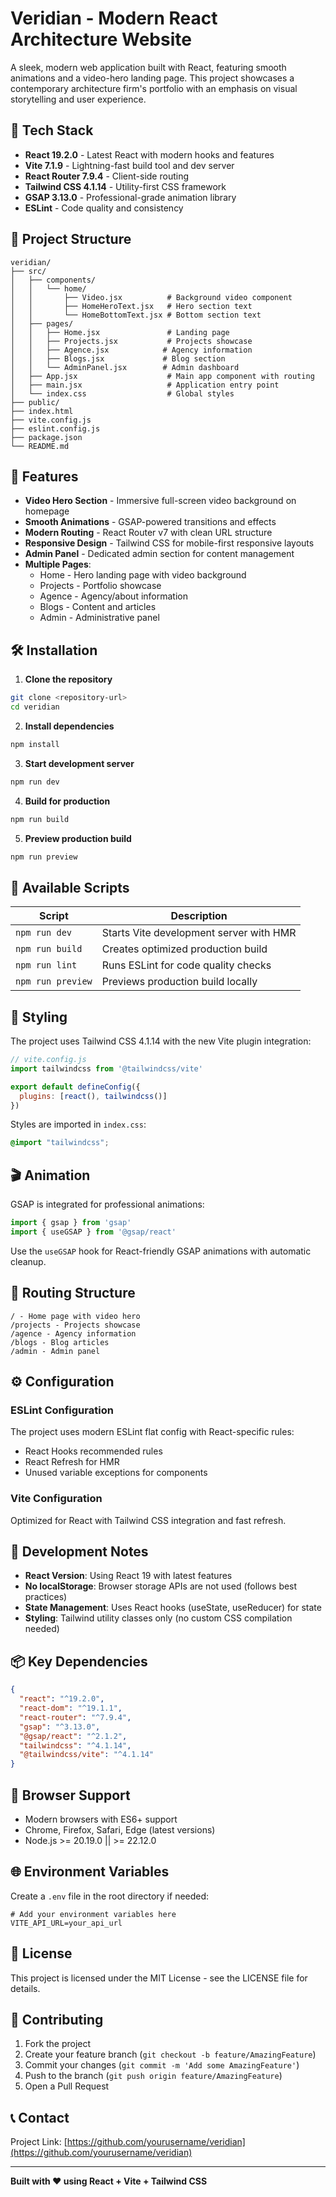 # Veridian - Modern React Architecture Website

A sleek, modern web application built with React, featuring smooth animations and a video-hero landing page. This project showcases a contemporary architecture firm's portfolio with an emphasis on visual storytelling and user experience.

## 🚀 Tech Stack

- **React 19.2.0** - Latest React with modern hooks and features
- **Vite 7.1.9** - Lightning-fast build tool and dev server
- **React Router 7.9.4** - Client-side routing
- **Tailwind CSS 4.1.14** - Utility-first CSS framework
- **GSAP 3.13.0** - Professional-grade animation library
- **ESLint** - Code quality and consistency

## 📁 Project Structure

```
veridian/
├── src/
│   ├── components/
│   │   └── home/
│   │       ├── Video.jsx          # Background video component
│   │       ├── HomeHeroText.jsx   # Hero section text
│   │       └── HomeBottomText.jsx # Bottom section text
│   ├── pages/
│   │   ├── Home.jsx               # Landing page
│   │   ├── Projects.jsx           # Projects showcase
│   │   ├── Agence.jsx            # Agency information
│   │   ├── Blogs.jsx             # Blog section
│   │   └── AdminPanel.jsx        # Admin dashboard
│   ├── App.jsx                    # Main app component with routing
│   ├── main.jsx                   # Application entry point
│   └── index.css                  # Global styles
├── public/
├── index.html
├── vite.config.js
├── eslint.config.js
├── package.json
└── README.md
```

## 🎯 Features

- **Video Hero Section** - Immersive full-screen video background on homepage
- **Smooth Animations** - GSAP-powered transitions and effects
- **Modern Routing** - React Router v7 with clean URL structure
- **Responsive Design** - Tailwind CSS for mobile-first responsive layouts
- **Admin Panel** - Dedicated admin section for content management
- **Multiple Pages**:
  - Home - Hero landing page with video background
  - Projects - Portfolio showcase
  - Agence - Agency/about information
  - Blogs - Content and articles
  - Admin - Administrative panel

## 🛠️ Installation

1. **Clone the repository**
```bash
git clone <repository-url>
cd veridian
```

2. **Install dependencies**
```bash
npm install
```

3. **Start development server**
```bash
npm run dev
```

4. **Build for production**
```bash
npm run build
```

5. **Preview production build**
```bash
npm run preview
```

## 📜 Available Scripts

| Script | Description |
|--------|-------------|
| `npm run dev` | Starts Vite development server with HMR |
| `npm run build` | Creates optimized production build |
| `npm run lint` | Runs ESLint for code quality checks |
| `npm run preview` | Previews production build locally |

## 🎨 Styling

The project uses Tailwind CSS 4.1.14 with the new Vite plugin integration:

```javascript
// vite.config.js
import tailwindcss from '@tailwindcss/vite'

export default defineConfig({
  plugins: [react(), tailwindcss()]
})
```

Styles are imported in `index.css`:
```css
@import "tailwindcss";
```

## 🎬 Animation

GSAP is integrated for professional animations:

```javascript
import { gsap } from 'gsap'
import { useGSAP } from '@gsap/react'
```

Use the `useGSAP` hook for React-friendly GSAP animations with automatic cleanup.

## 🧭 Routing Structure

```
/ - Home page with video hero
/projects - Projects showcase
/agence - Agency information
/blogs - Blog articles
/admin - Admin panel
```

## ⚙️ Configuration

### ESLint Configuration
The project uses modern ESLint flat config with React-specific rules:
- React Hooks recommended rules
- React Refresh for HMR
- Unused variable exceptions for components

### Vite Configuration
Optimized for React with Tailwind CSS integration and fast refresh.

## 🚧 Development Notes

- **React Version**: Using React 19 with latest features
- **No localStorage**: Browser storage APIs are not used (follows best practices)
- **State Management**: Uses React hooks (useState, useReducer) for state
- **Styling**: Tailwind utility classes only (no custom CSS compilation needed)

## 📦 Key Dependencies

```json
{
  "react": "^19.2.0",
  "react-dom": "^19.1.1",
  "react-router": "^7.9.4",
  "gsap": "^3.13.0",
  "@gsap/react": "^2.1.2",
  "tailwindcss": "^4.1.14",
  "@tailwindcss/vite": "^4.1.14"
}
```

## 🔧 Browser Support

- Modern browsers with ES6+ support
- Chrome, Firefox, Safari, Edge (latest versions)
- Node.js >= 20.19.0 || >= 22.12.0

## 🌐 Environment Variables

Create a `.env` file in the root directory if needed:

```env
# Add your environment variables here
VITE_API_URL=your_api_url
```

## 📄 License

This project is licensed under the MIT License - see the LICENSE file for details.

## 👥 Contributing

1. Fork the project
2. Create your feature branch (`git checkout -b feature/AmazingFeature`)
3. Commit your changes (`git commit -m 'Add some AmazingFeature'`)
4. Push to the branch (`git push origin feature/AmazingFeature`)
5. Open a Pull Request

## 📞 Contact

Project Link: [https://github.com/yourusername/veridian](https://github.com/yourusername/veridian)

---

**Built with ❤️ using React + Vite + Tailwind CSS**
